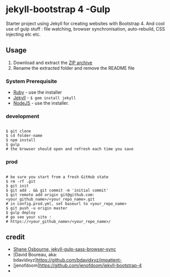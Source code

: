 # jekyll-bootstrap 4 -Gulp
Starter project using Jekyll for creating websites with Bootstrap 4.
And cool use of gulp stuff : file watching, browser synchronisation, auto-rebuild, CSS injecting etc etc.

## Usage
1. Download and extract the [ZIP archive](https://github.com/astrocycles/S-E/archive/master.zip)
2. Rename the extracted folder and remove the README file

### System Prerequisite
 - [Ruby](https://www.ruby-lang.org/en/downloads/) - use the installer
 - [Jekyll](https://jekyllrb.com/) - ```$ gem install jekyll```
 - [NodeJS](https://nodejs.org/en/download/) - use the installer.

### development

 ```shell

$ git clone
$ cd folder-name
$ npm install
$ gulp
# the browser should open and refresh each time you save
```
### prod

```shell

# be sure you start from a fresh GitHub state
$ rm -rf .git
$ git init
$ git add . && git commit -m 'initial commit'
$ git remote add origin git@github.com:<your_github_name>/<your_repo_name>.git
# in config.prod.yml, set baseurl to <your_repo_name>
$ git push -u origin master
$ gulp deploy
# go see your site :
# https://<your_github_name>/<your_repo_name>/
```
## credit

- [Shane Osbourne, jekyll-gulp-sass-browser-sync](https://github.com/shakyShane/jekyll-gulp-sass-browser-sync)
- [David Boureau, aka:
bdavidxyz]https://github.com/bdavidxyz/impatient-
- [jenofdoom]https://github.com/jenofdoom/jekyll-bootstrap-4
- [travis Neilson- in the design code serie (depreciated)]: https://github.com/travisneilson
